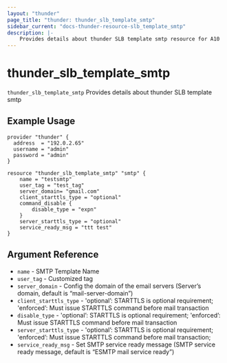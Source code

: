```yaml
---
layout: "thunder"
page_title: "thunder: thunder_slb_template_smtp"
sidebar_current: "docs-thunder-resource-slb_template_smtp"
description: |-
    Provides details about thunder SLB template smtp resource for A10
---
```


# thunder\_slb\_template\_smtp

`thunder_slb_template_smtp` Provides details about thunder SLB template smtp
## Example Usage


```hcl
provider "thunder" {
  address  = "192.0.2.65"
  username = "admin"
  password = "admin"
}

resource "thunder_slb_template_smtp" "smtp" {
	name = "testsmtp"
	user_tag = "test_tag"
	server_domain= "gmail.com"
	client_starttls_type = "optional"
	command_disable {
		disable_type = "expn"
	}
	server_starttls_type = "optional"
	service_ready_msg = "ttt test"
}
```

## Argument Reference

* `name` - SMTP Template Name
* `user_tag` - Customized tag
* `server_domain` - Config the domain of the email servers (Server’s domain, default is “mail-server-domain”)
* `client_starttls_type` - 'optional’: STARTTLS is optional requirement; 'enforced’: Must issue STARTTLS command before mail transaction
* `disable_type` - 'optional’: STARTTLS is optional requirement; 'enforced’: Must issue STARTTLS command before mail transaction
* `server_starttls_type` - 'optional’: STARTTLS is optional requirement; 'enforced’: Must issue STARTTLS command before mail transaction;
* `service_ready_msg` - Set SMTP service ready message (SMTP service ready message, default is “ESMTP mail service ready”)




